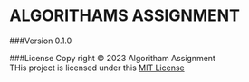 # ALGORITHAMS ASSIGNMENT


###Version
0.1.0

###License
Copy right &copy; 2023 Algoritham Assignment <br>
THis project is licensed under this [MIT License](LICENSE.txt)
